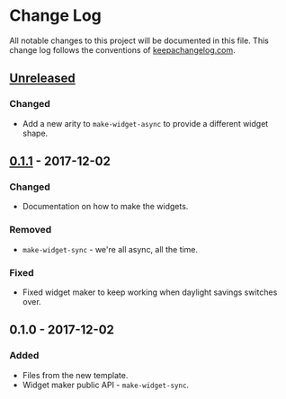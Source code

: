 # Change Log
All notable changes to this project will be documented in this file. This change log follows the conventions of [keepachangelog.com](http://keepachangelog.com/).

## [Unreleased]
### Changed
- Add a new arity to `make-widget-async` to provide a different widget shape.

## [0.1.1] - 2017-12-02
### Changed
- Documentation on how to make the widgets.

### Removed
- `make-widget-sync` - we're all async, all the time.

### Fixed
- Fixed widget maker to keep working when daylight savings switches over.

## 0.1.0 - 2017-12-02
### Added
- Files from the new template.
- Widget maker public API - `make-widget-sync`.

[Unreleased]: https://github.com/your-name/belsebulb-clj-openscad/compare/0.1.1...HEAD
[0.1.1]: https://github.com/your-name/belsebulb-clj-openscad/compare/0.1.0...0.1.1
